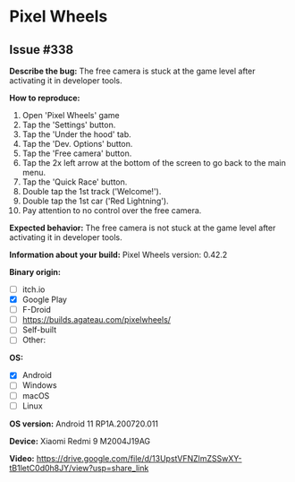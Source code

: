 # Pixel Wheels

## Issue #338

**Describe the bug:** The free camera is stuck at the game level after activating it in developer tools.

**How to reproduce:**

1. Open 'Pixel Wheels' game
2. Tap the 'Settings' button.
3. Tap the 'Under the hood' tab.
4. Tap the 'Dev. Options' button.
5. Tap the 'Free camera' button.
6. Tap the 2x left arrow at the bottom of the screen to go back to the main menu.
7. Tap the 'Quick Race' button.
8. Double tap the 1st track ('Welcome!').
9. Double tap the 1st car ('Red Lightning').
10. Pay attention to no control over the free camera.

**Expected behavior:** The free camera is not stuck at the game level after activating it in developer tools.

**Information about your build:** Pixel Wheels version: 0.42.2

**Binary origin:**

- [ ] itch.io
- [x] Google Play
- [ ] F-Droid
- [ ] https://builds.agateau.com/pixelwheels/
- [ ] Self-built
- [ ] Other:

**OS:**

- [x] Android
- [ ] Windows
- [ ] macOS
- [ ] Linux

**OS version:** Android 11 RP1A.200720.011

**Device:** Xiaomi Redmi 9 M2004J19AG

**Video:** https://drive.google.com/file/d/13UpstVFNZlmZSSwXY-tB1letC0d0h8JY/view?usp=share_link
